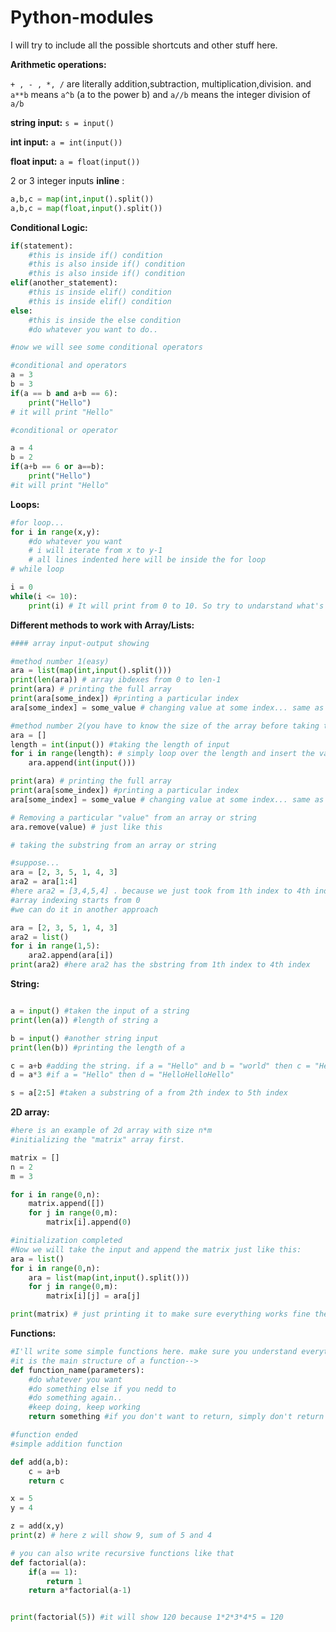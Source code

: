 # Python-modules

I will try to include all the possible shortcuts and other stuff here. 

**Arithmetic operations:**

`+ , - , *, /` are literally addition,subtraction, multiplication,division. and `a**b` means `a^b` (a to the power b) and `a//b` means the integer division of `a/b`


**string input:** `s = input()`

**int input:** `a = int(input())`

**float input:** `a = float(input())`
 
2 or 3 integer inputs __inline__ :

```python
a,b,c = map(int,input().split())
a,b,c = map(float,input().split())
```
**Conditional Logic:**

```python
if(statement):
	#this is inside if() condition
	#this is also inside if() condition
	#this is also inside if() condition
elif(another_statement):
	#this is inside elif() condition
	#this is inside elif() condition
else:
	#this is inside the else condition
	#do whatever you want to do.. 

#now we will see some conditional operators 

#conditional and operators
a = 3
b = 3
if(a == b and a+b == 6):
	print("Hello")
# it will print "Hello"

#conditional or operator

a = 4
b = 2
if(a+b == 6 or a==b):
	print("Hello")
#it will print "Hello"

```


**Loops:**


```python
#for loop...
for i in range(x,y):
	#do whatever you want
	# i will iterate from x to y-1
	# all lines indented here will be inside the for loop
# while loop

i = 0
while(i <= 10):
	print(i) # It will print from 0 to 10. So try to undarstand what's happening
```


**Different methods to work with Array/Lists:**

```python
#### array input-output showing

#method number 1(easy)
ara = list(map(int,input().split()))
print(len(ara)) # array ibdexes from 0 to len-1
print(ara) # printing the full array
print(ara[some_index]) #printing a particular index 
ara[some_index] = some_value # changing value at some index... same as C/C++

#method number 2(you have to know the size of the array before taking the input):
ara = []
length = int(input()) #taking the length of input
for i in range(length): # simply loop over the length and insert the values one by one
	ara.append(int(input()))

print(ara) # printing the full array
print(ara[some_index]) #printing a particular index 
ara[some_index] = some_value # changing value at some index... same as C/C++

# Removing a particular "value" from an array or string
ara.remove(value) # just like this

# taking the substring from an array or string

#suppose...
ara = [2, 3, 5, 1, 4, 3]
ara2 = ara[1:4]
#here ara2 = [3,4,5,4] . because we just took from 1th index to 4th index.
#array indexing starts from 0
#we can do it in another approach

ara = [2, 3, 5, 1, 4, 3]
ara2 = list()
for i in range(1,5):
	ara2.append(ara[i])
print(ara2) #here ara2 has the sbstring from 1th index to 4th index

```

**String:**

```python

a = input() #taken the input of a string
print(len(a)) #length of string a

b = input() #another string input
print(len(b)) #printing the length of a 

c = a+b #adding the string. if a = "Hello" and b = "world" then c = "Helloworld"
d = a*3 #if a = "Hello" then d = "HelloHelloHello"

s = a[2:5] #taken a substring of a from 2th index to 5th index

```

**2D array:**
```python
#here is an example of 2d array with size n*m
#initializing the "matrix" array first. 

matrix = []
n = 2
m = 3

for i in range(0,n):
    matrix.append([])
    for j in range(0,m):
        matrix[i].append(0)

#initialization completed
#Now we will take the input and append the matrix just like this:
ara = list()
for i in range(0,n):
	ara = list(map(int,input().split()))
	for j in range(0,m):
		matrix[i][j] = ara[j]

print(matrix) # just printing it to make sure everything works fine there


```

**Functions:**

```python
#I'll write some simple functions here. make sure you understand everything here:
#it is the main structure of a function-->
def function_name(parameters):
	#do whatever you want
	#do something else if you nedd to
	#do something again..
	#keep doing, keep working
	return something #if you don't want to return, simply don't return something. It'll be fine 

#function ended
#simple addition function 

def add(a,b):
	c = a+b
	return c

x = 5
y = 4

z = add(x,y)
print(z) # here z will show 9, sum of 5 and 4

# you can also write recursive functions like that 
def factorial(a):
	if(a == 1):
		return 1
	return a*factorial(a-1)


print(factorial(5)) #it will show 120 because 1*2*3*4*5 = 120

```
